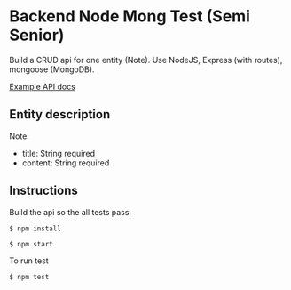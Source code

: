 # Backend Node Mong Test (Semi Senior)

Build a CRUD api for one entity (Note). Use NodeJS, Express (with routes), mongoose (MongoDB).

[Example API docs](https://quadminds.github.io/quadminds-notes-test/)

## Entity description

Note:
* title: String required
* content: String required


## Instructions

Build the api so the all tests pass.

```
$ npm install
```
```
$ npm start
```

To run test
```
$ npm test
```